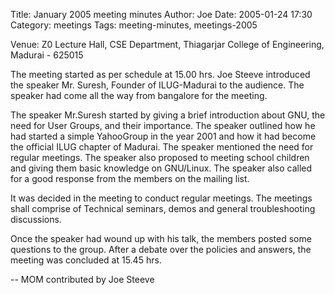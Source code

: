 Title: January 2005 meeting minutes
Author: Joe
Date: 2005-01-24 17:30
Category: meetings
Tags: meeting-minutes, meetings-2005


Venue: Z0 Lecture Hall,
CSE Department,
Thiagarjar College of Engineering,
Madurai - 625015

The meeting started as per schedule at 15.00 hrs. Joe Steeve introduced the speaker Mr. Suresh, Founder of ILUG-Madurai to the audience. The speaker had come all the way from bangalore for the meeting.

The speaker Mr.Suresh started by giving a brief introduction about GNU, the need for User Groups, and their importance. The speaker outlined how he had started a simple YahooGroup in the year 2001 and how it had become the official ILUG chapter of Madurai. The speaker mentioned the need for regular meetings. The speaker also proposed to meeting school children and giving them basic knowledge on GNU/Linux. The speaker also called for a good response from the members on the mailing list.

It was decided in the meeting to conduct regular meetings. The meetings shall comprise of Technical seminars, demos and general troubleshooting discussions.

Once the speaker had wound up with his talk, the members posted some questions to the group. After a debate over the policies and answers, the meeting was concluded at 15.45 hrs.

--
MOM contributed by Joe Steeve
